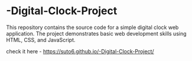 # -Digital-Clock-Project
This repository contains the source code for a simple digital clock web application. The project demonstrates basic web development skills using HTML, CSS, and JavaScript.

check it here -  https://suto6.github.io/-Digital-Clock-Project/
